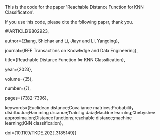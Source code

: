 This is the code for the paper 'Reachable Distance Function for KNN Classification'.

If you use this code, please cite the following paper, thank you.

@ARTICLE{9802923,

  author={Zhang, Shichao and Li, Jiaye and Li, Yangding},
  
  journal={IEEE Transactions on Knowledge and Data Engineering}, 
  
  title={Reachable Distance Function for KNN Classification}, 
  
  year={2023},
  
  volume={35},
  
  number={7},
  
  pages={7382-7396},
  
  keywords={Euclidean distance;Covariance matrices;Probability distribution;Hamming distance;Training data;Machine learning;Chebyshev approximation;Distance functions;reachable distance;machine learning;KNN classification},
  
  doi={10.1109/TKDE.2022.3185149}}
